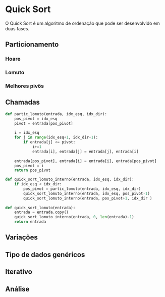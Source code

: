 # Quick Sort

O Quick Sort é um algoritmo de ordenação que pode ser desenvolvido em duas fases.

## Particionamento

### Hoare

### Lomuto

### Melhores pivôs

## Chamadas



```python
def partic_lomuto(entrada, idx_esq, idx_dir):
    pos_pivot = idx_esq
    pivot = entrada[pos_pivot]
    
    i = idx_esq
    for j in range(idx_esq+1, idx_dir+1):
        if entrada[j] <= pivot:
            i+=1
            entrada[i], entrada[j] = entrada[j], entrada[i]
        
    entrada[pos_pivot], entrada[i] = entrada[i], entrada[pos_pivot]
    pos_pivot = i
    return pos_pivot

def quick_sort_lomuto_interno(entrada, idx_esq, idx_dir):
    if idx_esq < idx_dir:
        pos_pivot = partic_lomuto(entrada, idx_esq, idx_dir)
        quick_sort_lomuto_interno(entrada, idx_esq, pos_pivot-1)
        quick_sort_lomuto_interno(entrada, pos_pivot+1, idx_dir )
    
def quick_sort_lomuto(entrada):
    entrada = entrada.copy()
    quick_sort_lomuto_interno(entrada, 0, len(entrada)-1)
    return entrada
```

## Variações

## Tipo de dados genéricos

## Iterativo

## Análise

